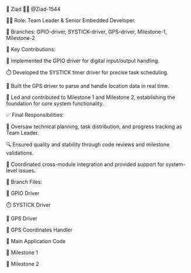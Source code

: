 👤 Ziad 🧑‍💼 @Ziad-1544

🧑‍✈️ Role: Team Leader & Senior Embedded Developer.

🌿 Branches: GPIO-driver, SYSTICK-driver, GPS-driver, Milestone-1, Milestone-2

📌 Key Contributions:

🔌 Implemented the GPIO driver for digital input/output handling.

⏱️ Developed the SYSTICK timer driver for precise task scheduling.

📡 Built the GPS driver to parse and handle location data in real time.

🚩 Led and contributed to Milestone 1 and Milestone 2, establishing the foundation for core system functionality.

✅ Final Responsibilities:

🧭 Oversaw technical planning, task distribution, and progress tracking as Team Leader.

🔍 Ensured quality and stability through code reviews and milestone validations.

🔧 Coordinated cross-module integration and provided support for system-level issues.

📁 Branch Files:

🔌 GPIO Driver

⏱️ SYSTICK Driver

📡 GPS Driver

📍 GPS Coordinates Handler

🧠 Main Application Code

🧾 Milestone 1

🧾 Milestone 2


